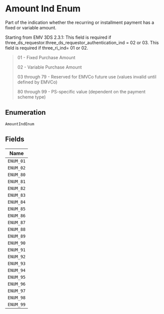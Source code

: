 
# Amount Ind Enum

Part of the indication whether the recurring or installment payment has a fixed or variable amount.

Starting from EMV 3DS 2.3.1:
This field is required if three_ds_requestor.three_ds_requestor_authentication_ind = 02 or 03.
This field is required if three_ri_ind= 01 or 02.

> 01 - Fixed Purchase Amount
> 
> 02 - Variable Purchase Amount
> 
> 03 through 79 - Reserved for EMVCo future use (values invalid until defined by EMVCo)
> 
> 80 through 99 - PS-specific value (dependent on the payment scheme type)

## Enumeration

`AmountIndEnum`

## Fields

| Name |
|  --- |
| `ENUM_01` |
| `ENUM_02` |
| `ENUM_80` |
| `ENUM_81` |
| `ENUM_82` |
| `ENUM_83` |
| `ENUM_84` |
| `ENUM_85` |
| `ENUM_86` |
| `ENUM_87` |
| `ENUM_88` |
| `ENUM_89` |
| `ENUM_90` |
| `ENUM_91` |
| `ENUM_92` |
| `ENUM_93` |
| `ENUM_94` |
| `ENUM_95` |
| `ENUM_96` |
| `ENUM_97` |
| `ENUM_98` |
| `ENUM_99` |

